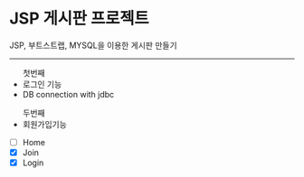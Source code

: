 # JSP 게시판 프로젝트

<p> JSP, 부트스트랩, MYSQL을 이용한 게시판 만들기 </p>
<hr>
<ul>첫번째
<li>로그인 기능</li> 
<li>DB connection with jdbc</li>
</ul>
<ul>두번째
 <li>회원가입기능</li>
</ul>

- [ ] Home
- [x] Join
- [x] Login
